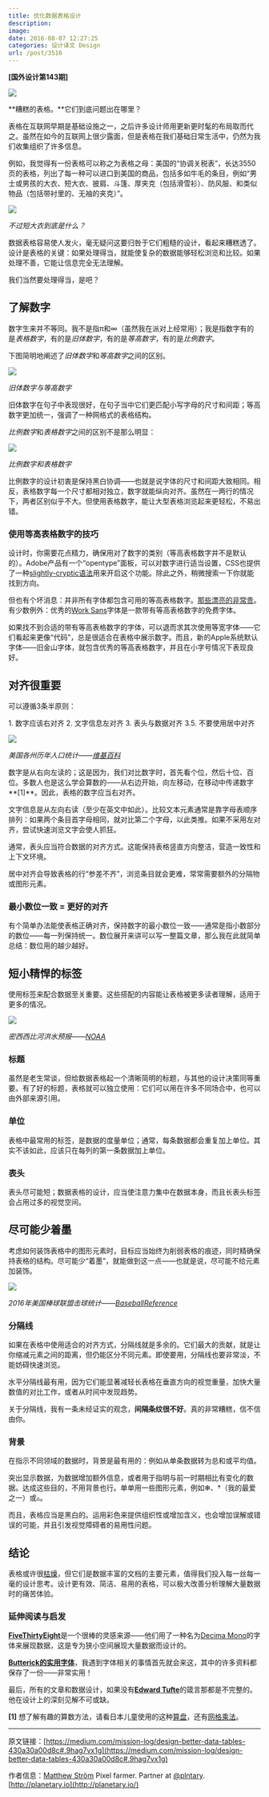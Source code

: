 ```yaml
---
title: 优化数据表格设计
description: 
image: 
date: 2016-08-07 12:27:25
categories: 设计译文 Design
url: /post/3516
---
```


**[国外设计第143期]**

![](https://cdn.victor42.work/posts/2016-08/08-05/1-WtQpQLwaycWzGw-6rMDc2Q.png)

**糟糕的表格。**它们到底问题出在哪里？

表格在互联网早期是基础设施之一，之后许多设计师用更新更时髦的布局取而代之。虽然在如今的互联网上很少露面，但是表格在我们基础日常生活中，仍然为我们收集组织了许多信息。

例如，我觉得有一份表格可以称之为表格之母：美国的“协调关税表”，长达3550页的表格，列出了每一种可以进口到美国的商品，包括多如牛毛的条目，例如“男士或男孩的大衣、短大衣、披肩、斗篷、厚夹克（包括滑雪衫）、防风服、和类似物品（包括带衬里的、无袖的夹克）”。

![](https://cdn.victor42.work/posts/2016-08/08-05/1-NoYxEosGh6slPJUUPE1buw.png)

*不过短大衣到底是什么？*

数据表格容易使人发火，毫无疑问这要归咎于它们粗糙的设计，看起来糟糕透了。设计是表格的关键：如果处理得当，就能使复杂的数据能够轻松浏览和比较。如果处理不善，它能让信息完全无法理解。

我们当然要处理得当，是吧？

## 了解数字

数字生来并不等同。我不是指π和∞（虽然我在派对上经常用）；我是指数字有的是*表格数字*，有的是*旧体数字*，有的是*等高数字*，有的是*比例数字*。

下图简明地阐述了*旧体数字*和*等高数字*之间的区别。

![](https://cdn.victor42.work/posts/2016-08/08-05/1-xWe8Z0-KdRwoncgUtIWG7g.png)

*旧体数字与等高数字*

旧体数字在句子中表现很好，在句子当中它们更匹配小写字母的尺寸和间距；等高数字更加统一，强调了一种网格式的表格结构。

*比例数字*和*表格数字*之间的区别不是那么明显：

![](https://cdn.victor42.work/posts/2016-08/08-05/1-Xj1N2kM1uKC58kRYGxehag.png)

*比例数字和表格数字*

比例数字的设计初衷是保持黑白协调——也就是说字体的尺寸和间距大致相同。相反，表格数字每一个尺寸都相对独立，数字就能纵向对齐。虽然在一两行的情况下，两者区别似乎不大。但使用表格数字，能让大型表格浏览起来更轻松，不易出错。

### 使用等高表格数字的技巧

设计时，你需要花点精力，确保用对了数字的类别（等高表格数字并不是默认的）。Adobe产品有一个“opentype”面板，可以对数字进行适当设置，CSS也提供了一种[slightly-cryptic语法](https://css-tricks.com/almanac/properties/f/font-feature-settings/)用来开启这个功能。除此之外，稍微搜索一下你就能找到方向。

但也有个坏消息：并非所有字体都包含可用的等高表格数字。[那些漂亮的非常贵](https://www.myfonts.com/fonts/fontfont/ff-meta/)。有少数例外：优秀的[Work Sans](https://fonts.google.com/specimen/Work+Sans)字体是一款带有等高表格数字的免费字体。

如果找不到合适的带有等高表格数字的字体，可以退而求其次使用等宽字体——它们看起来更像“代码”，总是很适合在表格中展示数字。而且，新的Apple系统默认字体——旧金山字体，就包含优秀的等高表格数字，并且在小字号情况下表现良好。

## 对齐很重要

可以遵循3条半原则：

1\. 数字应该右对齐
2\. 文字信息左对齐
3\. 表头与数据对齐
3.5. 不要使用居中对齐

![](https://cdn.victor42.work/posts/2016-08/08-05/1-ReTh9L-cl-QStJVAUVqejA.png)

*美国各州历年人口统计——[维基百科](https://en.wikipedia.org/wiki/List_of_U.S._states_by_historical_population)*

数字是从右向左读的；这是因为，我们对比数字时，首先看个位，然后十位、百位。多数人也是这么学会算数的——从右边开始，向左移动，在移动中传递数字**[1]**。因此，表格的数字应当右对齐。

文字信息是从左向右读（至少在英文中如此）。比较文本元素通常是靠字母表顺序排列：如果两个条目首字母相同，就对比第二个字母，以此类推。如果不采用左对齐，尝试快速浏览文字会使人抓狂。

通常，表头应当符合数据的对齐方式。这能保持表格竖直方向整洁，营造一致性和上下文环境。

居中对齐会导致表格的行“参差不齐”，浏览条目就会更难，常常需要额外的分隔物或图形元素。

### 最小数位一致 = 更好的对齐

有个简单办法能使表格正确对齐，保持数字的最小数位一致——通常是指小数部分的数位——每一列保持统一。数位展开来讲可以写一整篇文章，那么我在此就简单总结：数位用的越少越好。

## 短小精悍的标签

使用标签来配合数据至关重要。这些搭配的内容能让表格被更多读者理解，适用于更多的情况。

![](https://cdn.victor42.work/posts/2016-08/08-05/1-na9P5f323Pi8sI-kpvLs9w.png)

*密西西比河洪水预报——[NOAA](http://www.srh.noaa.gov/lmrfc/?n=lmrfc-mississippiandohioriverforecast)*

### 标题

虽然是老生常谈，但给数据表格起一个清晰简明的标题，与其他的设计决策同等重要。有了好的标题，表格就可以独立使用：它们可以用在许多不同场合中，也可以由外部来源引用。

### 单位

表格中最常用的标签，是数据的度量单位；通常，每条数据都会重复加上单位。其实不该如此，应该只在每列的第一条数据加上单位。

### 表头

表头尽可能短；数据表格的设计，应当使注意力集中在数据本身，而且长表头标签会占用过多的视觉空间。

## 尽可能少着墨

考虑如何装饰表格中的图形元素时，目标应当始终为削弱表格的痕迹，同时精确保持表格的结构。尽可能少“着墨”，就能做到这一点——也就是说，尽可能不给元素加装饰。

![](https://cdn.victor42.work/posts/2016-08/08-05/1-71B5i6rZMMsryN0pDwuXzw.png)

*2016年美国棒球联盟击球统计——[BaseballReference](http://www.baseball-reference.com/leagues/NL/2016.shtml)*

### 分隔线

如果在表格中使用适合的对齐方式，分隔线就是多余的。它们最大的贡献，就是让你缩减元素之间的距离，但仍能区分不同元素。即使要用，分隔线也要非常淡，不能妨碍快速浏览。

水平分隔线最有用，因为它们能显著减轻长表格在垂直方向的视觉重量，加快大量数值的对比工作，或者从时间中发现趋势。

关于分隔线，我有一条未经证实的观念，**间隔条纹很不好**。真的非常糟糕，信不信由你。

### 背景

在指示不同领域的数据时，背景是最有用的：例如从单条数据转为总和或平均值。

突出显示数据，为数据增加额外信息，或者用于指明与前一时期相比有变化的数据。达成这些目的，不用背景也行。单单用一些图形元素，例如✻、†（我的最爱之一）或▵。

而且，表格应当是黑白的。运用彩色来提供组织性或增加含义，也会增加误解或错误的可能，并且引发视觉障碍者的易用性问题。

## 结论

表格或许很[枯燥](https://medium.com/mission-log/well-designed-interfaces-look-boring-568faa4559e0#.e6301amez)，但它们是数据丰富的文档的主要元素，值得我们投入每一丝每一毫的设计思考。设计更有效、简洁、易用的表格，可以极大改善分析理解大量数据时的痛苦体验。

### 延伸阅读与启发

[**FiveThirtyEight**](http://fivethirtyeight.com/features/the-rise-and-rise-of-nneka-ogwumike/)是一个很棒的灵感来源——他们用了一种名为[Decima Mono](https://www.myfonts.com/fonts/tipografiaramis/decima-mono/)的字体来展现数据，这是专为狭小空间展现大量数据而设计的。

[**Butterick的实用字体**](http://practicaltypography.com/)，我遇到字体相关的事情首先就会来这，其中的许多资料都保存了一份——非常实用！

最后，所有的文章和数据设计，如果没有[**Edward Tufte**](http://www.edwardtufte.com/bboard/q-and-a-fetch-msg?msg_id=00041I)的箴言那都是不完整的。他在设计上的深刻见解不可或缺。

**[1]** 想了解有趣的算数方法，请看日本儿童使用的这种[算盘](https://www.youtube.com/watch?v=Px_hvzYS3_Y)，还有[网格乘法](https://www.khanacademy.org/math/arithmetic/multiplication-division/lattice-multiplication/v/lattice-multiplication)。

---

原文链接：[https://medium.com/mission-log/design-better-data-tables-430a30a00d8c#.9hag7vx1g](https://medium.com/mission-log/design-better-data-tables-430a30a00d8c#.9hag7vx1g)

作者信息：[Matthew Ström](https://medium.com/@ilikescience?source=post_header_lockup)
Pixel farmer. Partner at [@plntary](http://twitter.com/plntary). [http://planetary.io](http://planetary.io/)